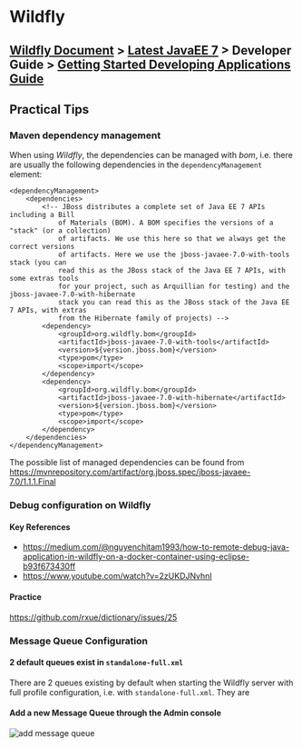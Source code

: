 # Wildfly
## [Wildfly Document](https://docs.wildfly.org/) > [Latest JavaEE 7](https://docs.wildfly.org/13/) > Developer Guide > [Getting Started Developing Applications Guide](https://docs.wildfly.org/13/Getting_Started_Developing_Applications_Guide.html)
## Practical Tips
### Maven dependency management
When using *Wildfly*, the dependencies can be managed with *bom*, i.e. there are usually the following dependencies in the `dependencyManagement` element:

    <dependencyManagement>
        <dependencies>
            <!-- JBoss distributes a complete set of Java EE 7 APIs including a Bill
                of Materials (BOM). A BOM specifies the versions of a "stack" (or a collection) 
                of artifacts. We use this here so that we always get the correct versions 
                of artifacts. Here we use the jboss-javaee-7.0-with-tools stack (you can
                read this as the JBoss stack of the Java EE 7 APIs, with some extras tools
                for your project, such as Arquillian for testing) and the jboss-javaee-7.0-with-hibernate
                stack you can read this as the JBoss stack of the Java EE 7 APIs, with extras
                from the Hibernate family of projects) -->
            <dependency>
                <groupId>org.wildfly.bom</groupId>
                <artifactId>jboss-javaee-7.0-with-tools</artifactId>
                <version>${version.jboss.bom}</version>
                <type>pom</type>
                <scope>import</scope>
            </dependency>
            <dependency>
                <groupId>org.wildfly.bom</groupId>
                <artifactId>jboss-javaee-7.0-with-hibernate</artifactId>
                <version>${version.jboss.bom}</version>
                <type>pom</type>
                <scope>import</scope>
            </dependency>
        </dependencies>
    </dependencyManagement>

The possible list of managed dependencies can be found from https://mvnrepository.com/artifact/org.jboss.spec/jboss-javaee-7.0/1.1.1.Final

### Debug configuration on Wildfly
#### Key References
* https://medium.com/@nguyenchitam1993/how-to-remote-debug-java-application-in-wildfly-on-a-docker-container-using-eclipse-b93f673430ff
* https://www.youtube.com/watch?v=2zUKDJNvhnI
#### Practice
https://github.com/rxue/dictionary/issues/25

### Message Queue Configuration
#### 2 default queues exist in `standalone-full.xml`
There are 2 queues existing by default when starting the Wildfly server with full profile configuration, i.e. with `standalone-full.xml`. They are


#### Add a new Message Queue through the Admin console
![add message queue](https://user-images.githubusercontent.com/3033388/174456532-652f455a-cbe4-4914-8b5f-34c148636db1.png)

 
